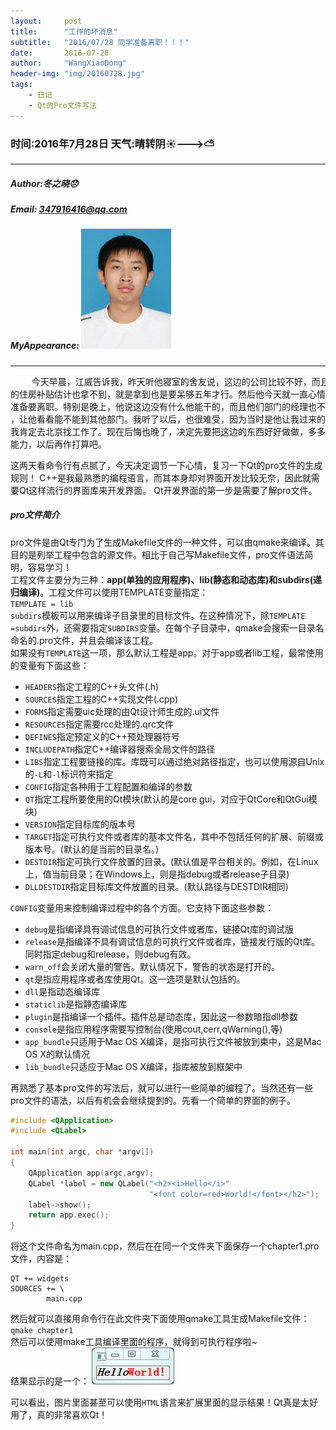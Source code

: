 ```yaml
---
layout:     post
title:      "工作的坏消息"
subtitle:   "2016/07/28 同学准备离职！！！"
date:       2016-07-28
author:     "WangXiaoDong"
header-img: "img/20160728.jpg"
tags:
    - 日记
    - Qt的Pro文件写法
---
```



### 时间:2016年7月28日 天气:晴转阴:sunny:--->:partly_sunny:
-----
#####   Author:冬之晓:disappointed:
#####   Email: 347916416@qq.com
#####   MyAppearance: ![MyAppearance](https://github.com/Dongzhixiao/PictureCache/raw/master/MyPicture.JPG "我的头像")
----------

<pre>
    今天早晨，江威告诉我，昨天听他寝室的舍友说，这边的公司比较不好，而且保证
的住房补贴估计也拿不到，就是拿到也是要呆够五年才行。然后他今天就一直心情不好，
准备要离职。特别是晚上，他说这边没有什么他能干的，而且他们部门的经理也不要他了
，让他看看能不能到其他部门。我听了以后，也很难受，因为当时是他让我过来的，否则
我肯定去北京找工作了。现在后悔也晚了，决定先要把这边的东西好好做做，多多提高点
能力，以后再作打算吧。
</pre>

这两天看命令行有点腻了，今天决定调节一下心情，复习一下Qt的pro文件的生成规则！
C++是我最熟悉的编程语言，而其本身却对界面开发比较无奈，因此就需要Qt这样流行的界面库来开发界面。
Qt开发界面的第一步是需要了解pro文件。

##### pro文件简介
pro文件是由Qt专门为了生成Makefile文件的一种文件，可以由qmake来编译。其目的是列举工程中包含的源文件。相比于自己写Makefile文件，pro文件语法简明，容易学习！  
工程文件主要分为三种：**app(单独的应用程序)、lib(静态和动态库)和subdirs(递归编译)**。工程文件可以使用TEMPLATE变量指定：  
`TEMPLATE = lib`  
`subdirs`模板可以用来编译子目录里的目标文件。在这种情况下，除`TEMPLATE =subdirs`外，还需要指定`SUBDIRS`变量。在每个子目录中，qmake会搜索一目录名命名的.pro文件，并且会编译该工程。  
如果没有`TEMPLATE`这一项，那么默认工程是app。对于app或者lib工程，最常使用的变量有下面这些：

- `HEADERS`指定工程的C++头文件(.h)
- `SOURCES`指定工程的C++实现文件(.cpp)
- `FORMS`指定需要uic处理的由Qt设计师生成的.ui文件
- `RESOURCES`指定需要rcc处理的.qrc文件
- `DEFINES`指定预定义的C++预处理器符号
- `INCLUDEPATH`指定C++编译器搜索全局文件的路径
- `LIBS`指定工程要链接的库。库既可以通过绝对路径指定，也可以使用源自Unix的`-L`和`-l`标识符来指定
- `CONFIG`指定各种用于工程配置和编译的参数
- `QT`指定工程所要使用的Qt模块(默认的是core gui，对应于QtCore和QtGui模块)
- `VERSION`指定目标库的版本号
- `TARGET`指定可执行文件或者库的基本文件名，其中不包括任何的扩展、前缀或版本号。(默认的是当前的目录名。)
- `DESTDIR`指定可执行文件放置的目录。(默认值是平台相关的。例如，在Linux上，值当前目录；在Windows上，则是指debug或者release子目录)
- `DLLDESTDIR`指定目标库文件放置的目录。(默认路径与DESTDIR相同)

`CONFIG`变量用来控制编译过程中的各个方面。它支持下面这些参数：

- `debug`是指编译具有调试信息的可执行文件或者库，链接Qt库的调试版
- `release`是指编译不具有调试信息的可执行文件或者库，链接发行版的Qt库。同时指定debug和release，则debug有效。
- `warn_off`会关闭大量的警告。默认情况下，警告的状态是打开的。
- `qt`是指应用程序或者库使用Qt。这一选项是默认包括的。
- `dll`是指动态编译库
- `staticlib`是指静态编译库
- `plugin`是指编译一个插件。插件总是动态库，因此这一参数暗指dll参数
- `console`是指应用程序需要写控制台(使用cout,cerr,qWarning(),等)
- `app_bundle`只适用于Mac OS X编译，是指可执行文件被放到束中，这是Mac OS X的默认情况
- `lib_bundle`只适应于Mac OS X编译，指库被放到框架中

再熟悉了基本pro文件的写法后，就可以进行一些简单的编程了。当然还有一些pro文件的语法，以后有机会会继续提到的。先看一个简单的界面的例子。

```C++
#include <QApplication>
#include <QLabel>

int main(int argc, char *argv[])
{
    QApplication app(argc,argv);
    QLabel *label = new QLabel("<h2><i>Hello</i>"
                               "<font color=red>World!</font></h2>");
    label->show();
    return app.exec();
}
```
将这个文件命名为main.cpp，然后在在同一个文件夹下面保存一个chapter1.pro文件，内容是：

```
QT += widgets
SOURCES += \
        main.cpp
```

然后就可以直接用命令行在此文件夹下面使用qmake工具生成Makefile文件：  
`qmake chapter1`  
然后可以使用make工具编译里面的程序，就得到可执行程序啦~  
结果显示的是一个： ![chapter1](https://github.com/Dongzhixiao/PictureCache/blob/master/diaryPic/HelloWorld.png?raw=true "chapter1")

可以看出，图片里面甚至可以使用`HTML`语言来扩展里面的显示结果！Qt真是太好用了，真的非常喜欢Qt！